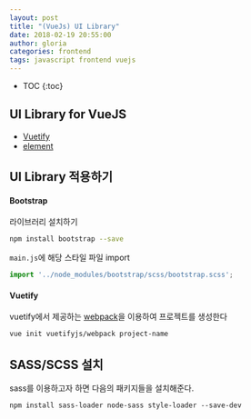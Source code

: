 ```yaml
---
layout: post
title: "(VueJs) UI Library"
date: 2018-02-19 20:55:00
author: gloria
categories: frontend
tags: javascript frontend vuejs
---
```


* TOC
{:toc}


## UI Library for VueJS
- [Vuetify](https://vuetifyjs.com/ko/)   
- [element](http://element.eleme.io/#/en-US)   


## UI Library 적용하기
#### Bootstrap
라이브러리 설치하기
```sh
npm install bootstrap --save
```

`main.js`에 해당 스타일 파일 import
```javascript
import '../node_modules/bootstrap/scss/bootstrap.scss';
```

#### Vuetify
vuetify에서 제공하는 [webpack](https://github.com/vuetifyjs/webpack)을 이용하여 프로젝트를 생성한다
```sh
vue init vuetifyjs/webpack project-name
```


## SASS/SCSS 설치
sass를 이용하고자 하면 다음의 패키지들을 설치해준다.
```
npm install sass-loader node-sass style-loader --save-dev  
```
